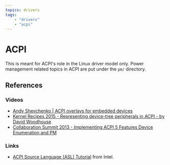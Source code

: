 ```yaml
---
topics: drivers
tags:
    - "drivers"
    - "acpi"
---
```


# ACPI

This is meant for ACPI's role in the Linux driver model only. Power management related topics in ACPI are put under the `pm/` directory.

## References

### Videos

- [Andy Shevchenko | ACPI overlays for embedded devices](https://youtu.be/nlKjUAv3RL0)
- [Kernel Recipes 2015 - Representing device-tree peripherals in ACPI - by David Woodhouse](https://youtu.be/p7MoTngjMcI)
- [Collaboration Summit 2013 - Implementing ACPI 5 Features Device Enumeration and PM](https://youtu.be/iUcGyfCoZTE)

### Links

- [ACPI Source Language (ASL) Tutorial](https://www.intel.com/content/www/us/en/content-details/772722/basic-acpi-source-language-asl-constructs-tutorial.html) from Intel.
